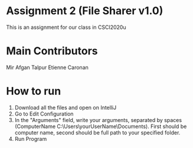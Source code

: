 # Assignment 2 (File Sharer v1.0)
This is an assignment for our class in CSCI2020u

# Main Contributors
Mir Afgan Talpur
Etienne Caronan

# How to run
1. Download all the files and open on IntelliJ
2. Go to Edit Configuration
3. In the "Arguments" field, write your arguments, separated by spaces (ComputerName C:\Users\yourUserName\Documents). First should be computer name, second should be full path to your specified folder.
4. Run Program
